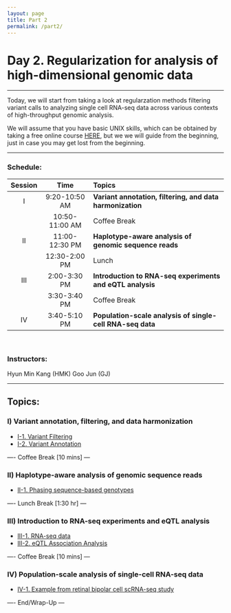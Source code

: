 ```yaml
---
layout: page
title: Part 2
permalink: /part2/
---
```



# Day 2. Regularization for analysis of high-dimensional genomic data

---

Today, we will start from taking a look at regularzation methods filtering variant calls to analyzing single
cell RNA-seq data across various contexts of high-throughput genomic
analysis.

We will assume that you have basic UNIX skills, which can be obtained
by taking a free online course
[HERE](https://www.codecademy.com/learn/learn-the-command-line), but
we we will guide from the beginning, just in case you may get lost
from the beginning.

---

### Schedule:

| Session | Time           | Topics                   |
| :-----: |:--------------:| :----------------------- |
| I       | 9:20-10:50 AM  | **Variant annotation, filtering, and data harmonization** |
|         | 10:50-11:00 AM | Coffee Break             |
| II      | 11:00-12:30 PM | **Haplotype-aware analysis of genomic sequence reads**       |
|         | 12:30-2:00 PM  | Lunch                    |
| III     | 2:00-3:30 PM   | **Introduction to RNA-seq experiments and eQTL analysis**    |
|         | 3:30-3:40 PM   | Coffee Break             |
| IV      | 3:40-5:10 PM   | **Population-scale analysis of single-cell RNA-seq data**   |

<br>

### Instructors:

Hyun Min Kang (HMK)
Goo Jun (GJ)

---

## Topics:

### I) Variant annotation, filtering, and data harmonization
- [I-1. Variant Filtering](../class-material/day2-filtering.html)
- [I-2. Variant Annotation](../class-material/day2-annotation.html)

—- Coffee Break [10 mins] —

### II) Haplotype-aware analysis of genomic sequence reads
- [II-1. Phasing sequence-based genotypes](../class-material/day2-phasing.html)

—- Lunch Break [1:30 hr] —

### III) Introduction to RNA-seq experiments and eQTL analysis
- [III-1. RNA-seq data](../class-material/day2-geuvadis)
- [III-2. eQTL Association Analysis](../class-material/day2-eqtl)

—- Coffee Break [10 mins] —

### IV) Population-scale analysis of single-cell RNA-seq data
- [IV-1. Example from retinal bipolar cell scRNA-seq study](../class-material/day2-single-cell.html)

—- End/Wrap-Up —

<br>

<!-- [Gene expression -->
<!-- table](../class-material/GTEx_Analysis_v6p_RNA-seq_RNA-SeQCv1.1.8_gene_median_rpkm.gct.gz) -->

<!--- files dont exist yet...
[Slides-2.1]()
[Slides-2.2]()
-->
